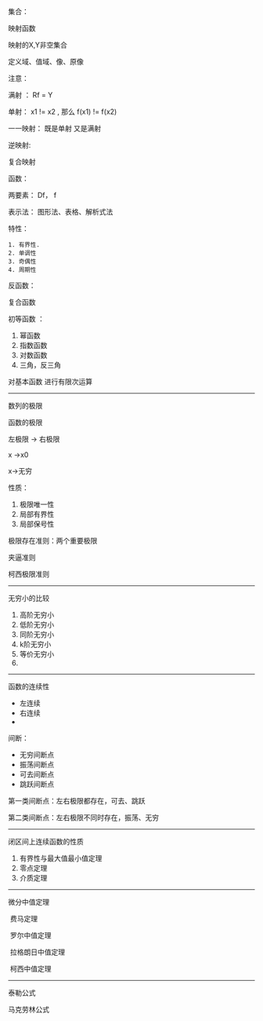 集合：

映射函数 

 映射的X,Y非空集合

 定义域、值域、像、原像

 注意：  

满射 ：  Rf = Y  

单射： x1 != x2 , 那么 f(x1) != f(x2) 

一一映射： 既是单射 又是满射

逆映射:   

复合映射







函数：

两要素： Df， f

表示法： 图形法、表格、解析式法

  

特性：

 	1. 有界性.    
 	2. 单调性
 	3. 奇偶性
 	4. 周期性

反函数：

复合函数

初等函数 ：

1. 幂函数
2. 指数函数
3. 对数函数
4. 三角，反三角

对基本函数 进行有限次运算



---



数列的极限 

函数的极限

左极限 -> 右极限 

x ->x0

x->无穷



性质：

1. 极限唯一性
2.  局部有界性
3. 局部保号性





极限存在准则：两个重要极限



夹逼准则     

柯西极限准则



---

无穷小的比较

1. 高阶无穷小
2. 低阶无穷小
3. 同阶无穷小
4. k阶无穷小
5. 等价无穷小
6.   

---

函数的连续性

* 左连续
* 右连续
* 

间断：

* 无穷间断点
* 振荡间断点
* 可去间断点
* 跳跃间断点



第一类间断点：左右极限都存在，可去、跳跃

第二类间断点：左右极限不同时存在，振荡、无穷





---

闭区间上连续函数的性质

1. 有界性与最大值最小值定理
2. 零点定理
3. 介质定理













---



微分中值定理

​	费马定理

​	罗尔中值定理

​	拉格朗日中值定理

​	 柯西中值定理







---

泰勒公式

马克劳林公式



